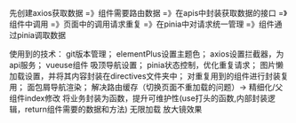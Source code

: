 先创建axios获取数据 =》组件需要路由数据 =》在apis中封装获取数据的接口 =》组件中调用 =》页面中的调用请求重复 =》在pinia中对请求统一管理 =》组件通过pinia调取数据


使用到的技术：
    git版本管理；
    elementPlus设置主题色；
    axios设置拦截器，为api服务；
    vueuse组件
    吸顶导航设置；
    pinia状态控制，优化重复请求；
    图片懒加载设置，并将其内容封装在directives文件夹中；
    对重复用到的组件进行封装复用；
    面包屑导航渲染；
    解决路由缓存（切换页面不重加载的问题）-> 精细化/父组件index修改
    将业务封装为函数，提升可维护性(use打头的函数,内部封装逻辑，return组件需要的数据和方法)
    无限加载
    放大镜效果
    